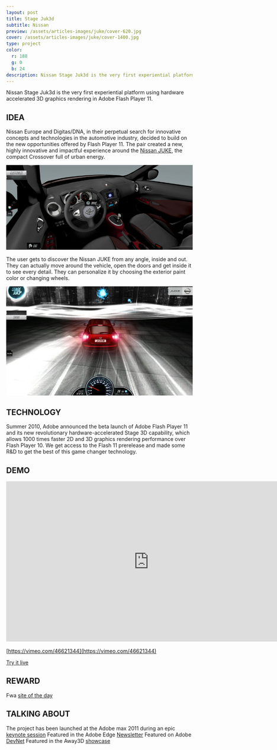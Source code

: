 ```yaml
---
layout: post
title: Stage Juk3d
subtitle: Nissan
preview: /assets/articles-images/juke/cover-620.jpg
cover: /assets/articles-images/juke/cover-1400.jpg
type: project
color:
  r: 188
  g: 0
  b: 24
description: Nissan Stage Juk3d is the very first experiential platform using hardware accelerated 3D graphics rendering in Adobe Flash Player 11.
---
```


Nissan Stage Juk3d is the very first experiential platform using hardware accelerated 3D graphics rendering in Adobe Flash Player 11.

## IDEA

Nissan Europe and Digitas/DNA, in their perpetual search for innovative concepts and technologies in the automotive industry, decided to build on the new opportunities offered by Flash Player 11. The pair created a new, highly innovative and impactful experience around the [Nissan JUKE](http://nissan-stagejuk3d.com/), the compact Crossover full of urban energy.

![image](/assets/articles-images/juke/juke02.jpg)


The user gets to discover the Nissan JUKE from any angle, inside and out. They can actually move around the vehicle, open the doors and get inside it to see every detail. They can personalize it by choosing the exterior paint color or changing wheels.

![image](/assets/articles-images/juke/juke03.jpg)

## TECHNOLOGY

Summer 2010, Adobe announced the beta launch of Adobe Flash Player 11 and its new revolutionary hardware-accelerated Stage 3D capability, which allows 1000 times faster 2D and 3D graphics rendering performance over Flash Player 10.
We get access to the Flash 11 prerelease and made some R&D to get the best of this game changer technology.

## DEMO
<iframe src="https://player.vimeo.com/video/46621344" width="770" height="433" frameborder="0" webkitallowfullscreen mozallowfullscreen allowfullscreen class="uk-responsive-width"></iframe>


[https://vimeo.com/46621344](https://vimeo.com/46621344)

[Try it live](http://nissan-stagejuk3d.com/)

## REWARD

Fwa [site of the day](https://thefwa.com/cases/nissan-stage-juk3d-experience)

## TALKING ABOUT

The project has been launched at the Adobe max 2011 during an epic [keynote session](http://www.youtube.com/watch?v=Us_4ozMZwrs)
Featured in the Adobe Edge [Newsletter](http://www.adobe.com/newsletters/inspire/november2011/articles/article3/index.html)
Featured on Adobe [DevNet](http://www.adobe.com/de/devnet/flashplayer/stage3d.html)
Featured in the Away3D [showcase](http://away3d.com/showcase/nissan_stage_juk3d)
